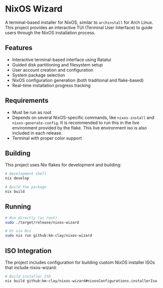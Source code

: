 # NixOS Wizard

A terminal-based installer for NixOS, similar to `archinstall` for Arch Linux. This project provides an interactive TUI (Terminal User Interface) to guide users through the NixOS installation process.

## Features

- Interactive terminal-based interface using Ratatui
- Guided disk partitioning and filesystem setup
- User account creation and configuration
- System package selection
- NixOS configuration generation (both traditional and flake-based)
- Real-time installation progress tracking

## Requirements

- Must be run as root
- Depends on several NixOS-specific commands, like `nixos-install` and `nixos-generate-config`. It is recommended to run this in the live environment provided by the flake. This live environment iso is also included in each release.
- Terminal with proper color support

## Building

This project uses Nix flakes for development and building:

```bash
# Development shell
nix develop

# Build the package
nix build
```

## Running

```bash
# Run directly (as root)
sudo ./target/release/nixos-wizard

# Or via Nix
sudo nix run github:km-clay/nixos-wizard
```

## ISO Integration

The project includes configuration for building custom NixOS installer ISOs that include nixos-wizard:

```bash
# Build installer ISO
nix build github:km-clay/nixos-wizard#nixosConfigurations.installerIso.config.system.build.isoImage
```
